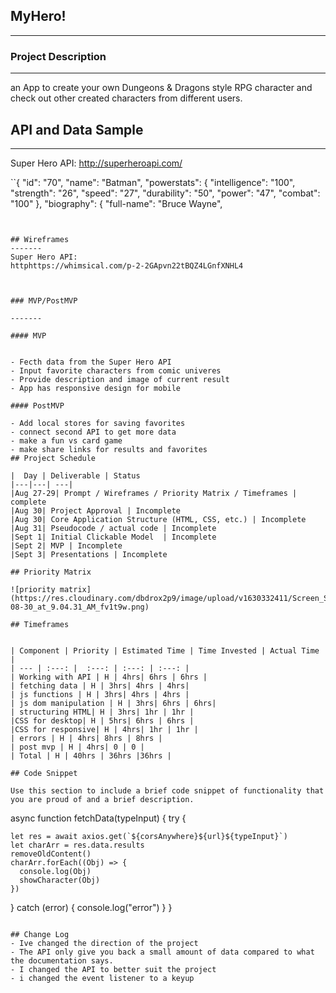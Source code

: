 

## MyHero!
--- 


### Project Description
---
an App to create your own Dungeons & Dragons style RPG character and check out other created characters from different users.

## API and Data Sample
-------
Super Hero API:
http://superheroapi.com/

``{
            "id": "70",
            "name": "Batman",
            "powerstats": {
                "intelligence": "100",
                "strength": "26",
                "speed": "27",
                "durability": "50",
                "power": "47",
                "combat": "100"
            },
            "biography": {
                "full-name": "Bruce Wayne",
        
  ```


## Wireframes
-------
Super Hero API:
httphttps://whimsical.com/p-2-2GApvn22tBQZ4LGnfXNHL4



### MVP/PostMVP

------- 

#### MVP 


- Fecth data from the Super Hero API
- Input favorite characters from comic univeres
- Provide description and image of current result 
- App has responsive design for mobile

#### PostMVP  

- Add local stores for saving favorites
- connect second API to get more data
- make a fun vs card game
- make share links for results and favorites
## Project Schedule

|  Day | Deliverable | Status
|---|---| ---|
|Aug 27-29| Prompt / Wireframes / Priority Matrix / Timeframes | complete
|Aug 30| Project Approval | Incomplete
|Aug 30| Core Application Structure (HTML, CSS, etc.) | Incomplete
|Aug 31| Pseudocode / actual code | Incomplete
|Sept 1| Initial Clickable Model  | Incomplete
|Sept 2| MVP | Incomplete
|Sept 3| Presentations | Incomplete

## Priority Matrix

![priority matrix](https://res.cloudinary.com/dbdrox2p9/image/upload/v1630332411/Screen_Shot_2021-08-30_at_9.04.31_AM_fv1t9w.png)

## Timeframes


| Component | Priority | Estimated Time | Time Invested | Actual Time |
| --- | :---: |  :---: | :---: | :---: |
| Working with API | H | 4hrs| 6hrs | 6hrs |
| fetching data | H | 3hrs| 4hrs | 4hrs|
| js functions | H | 3hrs| 4hrs | 4hrs |
| js dom manipulation | H | 3hrs| 6hrs | 6hrs|
| structuring HTML| H | 3hrs| 1hr | 1hr |
|CSS for desktop| H | 5hrs| 6hrs | 6hrs |
|CSS for responsive| H | 4hrs| 1hr | 1hr |
| errors | H | 4hrs| 8hrs | 8hrs |
| post mvp | H | 4hrs| 0 | 0 |
| Total | H | 40hrs | 36hrs |36hrs |

## Code Snippet

Use this section to include a brief code snippet of functionality that you are proud of and a brief description.  

```
async function fetchData(typeInput) {
  try {

    let res = await axios.get(`${corsAnywhere}${url}${typeInput}`)
    let charArr = res.data.results
    removeOldContent()
    charArr.forEach((Obj) => {
      console.log(Obj)
      showCharacter(Obj)
    })
  } catch (error) {
    console.log("error")
  }
}
```

## Change Log
- Ive changed the direction of the project
- The API only give you back a small amount of data compared to what the documentation says.
- I changed the API to better suit the project
- i changed the event listener to a keyup 
